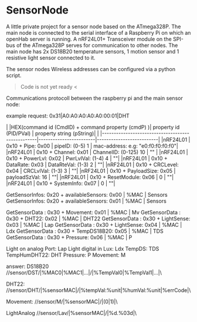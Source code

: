 # SensorNode
A little private project for a sensor node based on the ATmega328P.
The main node is connected to the serial interface of a Raspberry Pi on which an openHab server is running.
A nRF24L01+ Transceiver module on the SPI-bus of the ATmega328P serves for communication to other nodes.
The main node has 2x DS18B20 temperature sensors, 1 motion sensor and 1 resistive light sensor connected to it.

The sensor nodes Wireless addresses can be configured via a python script.

> Code is not yet ready <

Communications protocoll between the raspberry pi and the main sensor node:


example request:
0x31|A0:A0:A0:A0:A0:00:01|DHT 

| |HEX(command id (CmdID) + command property (cmdP) )| property id (PID/PVal) | property string (pString)|
| |--------------------------------------------------|------------------------|--------------------------|
|nRF24L01 | 0x10 + Pipe: 0x00 | pipeID: (0-5)  1 | mac-address: e.g: "e0:f0:f0:f0:f0"|
|nRF24L01 | 0x10 + Channel: 0x01  | ChannelID: (0-125)  10 | "" |
|nRF24L01 | 0x10 + PowerLvl: 0x02 | PwrLvlVal: (1-4)  4 | ""|
|nRF24L01 | 0x10 + DataRate: 0x03 | DataRteVal: (1-3) 2 | ""|
|nRF24L01 | 0x10 + CRCLevel: 0x04 | CRCLvlVal: (1-3)  3 | ""|
|nRF24L01 | 0x10 + PayloadSize: 0x05 | payloadSzVal: 16 | ""|
|nRF24L01 | 0x10 + ResetModule: 0x06 | 0 | ""|
|nRF24L01 | 0x10 + SystemInfo: 0x07 | 0 | ""|

GetSensorInfos: 0x20 + availableSensors: 0x00 | %MAC | Sensors
GetSensorInfos: 0x20 + availableSensors: 0x01 | %MAC | Sensors

GetSensorData : 0x30 + Movement: 0x01 | %MAC | Mv
GetSensorData : 0x30 + DHT22: 0x02 | %MAC | DHT22
GetSensorData : 0x30 + LightSense: 0x03 | %MAC | Lap
GetSensorData : 0x30 + LightSense: 0x04 | %MAC | Ldx
GetSensorData : 0x30 + TempDS18B20: 0x05 | %MAC | TDS
GetSensorData : 0x30 + Pressure: 0x06 | %MAC | P


Light on analog Port: Lap
Light digital in Lux: Ldx
TempDS: TDS
TempHumDHT22: DHT
Pressure: P
Movement: M


answer:
DS18B20
//sensor/DST/|%MAC0|%MAC1|...|/|%TempVal0|%TempVal1|...|\\

DHT22:
//sensor/DHT/|%sensorMAC|/|%tempVal:%unit|%humVal:%unit|%errCode|\\

Movement:
//sensor/M/|%sensorMAC|/|(0|1)|\\

LightAnalog
//sensor/Lav/|%sensorMAC|/|%d.%03d|\\





